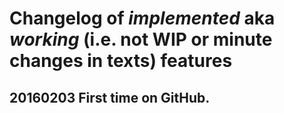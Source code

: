 # Changelog of _implemented_ aka _working_ (i.e. not WIP or minute changes in texts) features

20160203 First time on GitHub.
---
